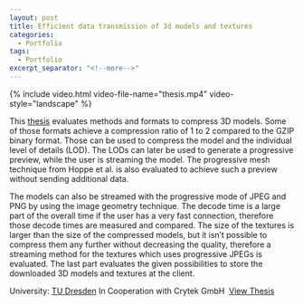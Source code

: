 ```yaml
---
layout: post
title: Efficient data transmission of 3d models and textures
categories:
  - Portfolio
tags:
  - Portfolio
excerpt_separator: "<!--more-->"
---
```


{% include video.html video-file-name="thesis.mp4" video-style="landscape" %}

This [thesis](https://www.stefanwagner.dev/assets/pdf/cgthesis.pdf) evaluates methods and formats to compress 3D models. Some of those formats achieve a compression ratio of 1 to 2 compared to the GZIP binary format. Those can be used to compress the model and the individual level of details (LOD). The LODs can later be used to generate a progressive preview, while the user is streaming the model. The progressive mesh technique from Hoppe et al. is also evaluated to achieve such a preview without sending additional data. 

The models can also be streamed with the progressive mode of JPEG and PNG by using the image geometry technique. The decode time is a large part of the overall time if the user has a very fast connection, therefore those decode times are measured and compared. The size of the textures is larger than the size of the compressed models, but it isn’t possible to compress them any further without decreasing the quality, therefore a streaming method for the textures which uses progressive JPEGs is evaluated. The last part evaluates the given possibilities to store the downloaded 3D models and textures at the client.

University: [TU Dresden](http://www.inf.tu-dresden.de/index.php?node_id=3316)
In Cooperation with Crytek GmbH
 ឵឵
[View Thesis](https://www.stefanwagner.dev/assets/pdf/cgthesis.pdf)